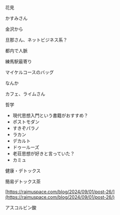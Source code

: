 花見

かすみさん

金沢から

旦那さん、ネットビジネス系？

都内で人脈

練馬駅最寄り

マイケルコースのバッグ

  

なんか

  

カフェ、ライムさん

  

哲学

  

- 現代思想入門という書籍がおすすめ？
- ポストモダン
- すきぞパラノ
- ラカン
- デカルト
- ドゥールーズ
- 老荘思想が好きと言っていた？
- カミュ

  

健康・デトックス

  

簡易デトックス茶

[https://raimuspace.com/blog/2024/09/01/post-26/](https://raimuspace.com/blog/2024/09/01/post-26/)

  

アスコルビン酸